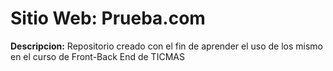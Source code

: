 # **Sitio Web: Prueba.com**

**Descripcion:** Repositorio creado con el fin de aprender el uso de los mismo en el curso de Front-Back End de TICMAS

